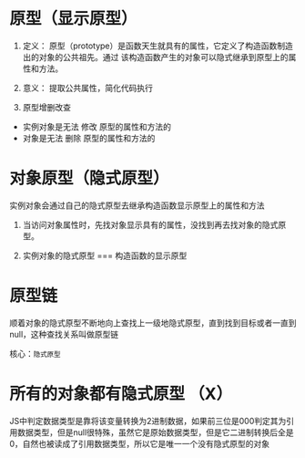# 原型（显示原型）
1. 定义： 原型（prototype）是函数天生就具有的属性，它定义了构造函数制造出的对象的公共祖先。通过
该构造函数产生的对象可以隐式继承到原型上的属性和方法。

2. 意义： 提取公共属性，简化代码执行

3. 原型增删改查
- 实例对象是无法 修改 原型的属性和方法的
- 对象是无法 删除 原型的属性和方法的

# 对象原型（隐式原型）
实例对象会通过自己的隐式原型去继承构造函数显示原型上的属性和方法


1. 当访问对象属性时，先找对象显示具有的属性，没找到再去找对象的隐式原型。

2. 实例对象的隐式原型 === 构造函数的显示原型

# 原型链
顺着对象的隐式原型不断地向上查找上一级地隐式原型，直到找到目标或者一直到null，这种查找关系叫做原型链

核心：`隐式原型`

# 所有的对象都有隐式原型 （X）
JS中判定数据类型是靠将该变量转换为2进制数据，如果前三位是000判定其为引用数据类型，但是null很特殊，虽然它是原始数据类型，但是它二进制转换后全是0，自然也被读成了引用数据类型，所以它是唯一一个没有隐式原型的对象

